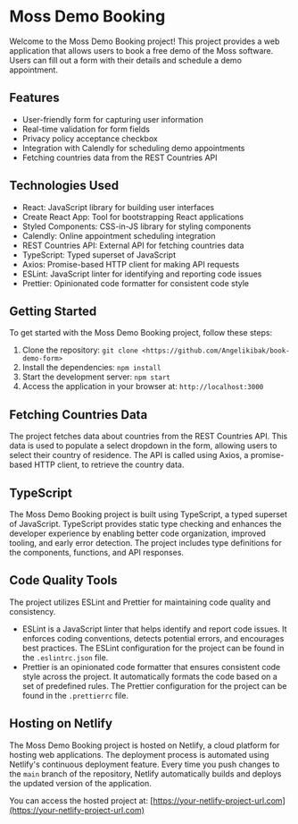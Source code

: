 # Moss Demo Booking

Welcome to the Moss Demo Booking project! This project provides a web application that allows users to book a free demo of the Moss software. Users can fill out a form with their details and schedule a demo appointment.

## Features

- User-friendly form for capturing user information
- Real-time validation for form fields
- Privacy policy acceptance checkbox
- Integration with Calendly for scheduling demo appointments
- Fetching countries data from the REST Countries API

## Technologies Used

- React: JavaScript library for building user interfaces
- Create React App: Tool for bootstrapping React applications
- Styled Components: CSS-in-JS library for styling components
- Calendly: Online appointment scheduling integration
- REST Countries API: External API for fetching countries data
- TypeScript: Typed superset of JavaScript
- Axios: Promise-based HTTP client for making API requests
- ESLint: JavaScript linter for identifying and reporting code issues
- Prettier: Opinionated code formatter for consistent code style

## Getting Started

To get started with the Moss Demo Booking project, follow these steps:

1. Clone the repository: `git clone <https://github.com/Angelikibak/book-demo-form>`
2. Install the dependencies: `npm install`
3. Start the development server: `npm start`
4. Access the application in your browser at: `http://localhost:3000`

## Fetching Countries Data

The project fetches data about countries from the REST Countries API. This data is used to populate a select dropdown in the form, allowing users to select their country of residence. The API is called using Axios, a promise-based HTTP client, to retrieve the country data.

## TypeScript

The Moss Demo Booking project is built using TypeScript, a typed superset of JavaScript. TypeScript provides static type checking and enhances the developer experience by enabling better code organization, improved tooling, and early error detection. The project includes type definitions for the components, functions, and API responses.

## Code Quality Tools

The project utilizes ESLint and Prettier for maintaining code quality and consistency.

- ESLint is a JavaScript linter that helps identify and report code issues. It enforces coding conventions, detects potential errors, and encourages best practices. The ESLint configuration for the project can be found in the `.eslintrc.json` file.
- Prettier is an opinionated code formatter that ensures consistent code style across the project. It automatically formats the code based on a set of predefined rules. The Prettier configuration for the project can be found in the `.prettierrc` file.

## Hosting on Netlify

The Moss Demo Booking project is hosted on Netlify, a cloud platform for hosting web applications. The deployment process is automated using Netlify's continuous deployment feature. Every time you push changes to the `main` branch of the repository, Netlify automatically builds and deploys the updated version of the application.

You can access the hosted project at: [https://your-netlify-project-url.com](https://your-netlify-project-url.com)

